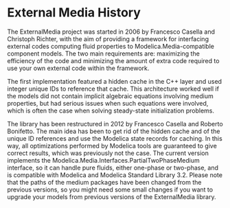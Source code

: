 # External Media History

The ExternalMedia project was started in 2006 by Francesco Casella and 
Christoph Richter, with the aim of providing a framework for interfacing
external codes computing fluid properties to Modelica.Media-compatible
component models. The two main requirements are: maximizing the efficiency
of the code and minimizing the amount of extra code required to use your
own external code within the framework.

The first implementation featured a hidden cache in the C++ layer and used
integer unique IDs to reference that cache. This architecture worked well
if the models did not contain implicit algebraic equations involving medium
properties, but had serious issues when such equations were involved, which
is often the case when solving steady-state initialization problems.

The library has been restructured in 2012 by Francesco Casella and Roberto
Bonifetto. The main idea has been to get rid of the hidden cache and of the
unique ID references and use the Modelica state records for caching. In this
way, all optimizations performed by Modelica tools are guaranteed to give
correct results, which was previously not the case. The current
version implements the Modelica.Media.Interfaces.PartialTwoPhaseMedium
interface, so it can handle pure fluids, either one-phase or two-phase,
and is compatible with Modelica and Modelica Standard Library 3.2. Please note
that the paths of the medium packages have been changed from the previous
versions, so you might need some small changes if you want to upgrade your
models from previous versions of the ExternalMedia library.
